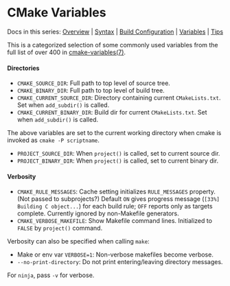 CMake Variables
===============

Docs in this series: [Overview](README.md)
| [Syntax](syntax.md)
| [Build Configuration](config.md)
| [Variables](variables.md)
| [Tips](tips.md)

This is a categorized selection of some commonly used variables from
the full list of over 400 in [cmake-variables(7)].

#### Directories

- `CMAKE_SOURCE_DIR`: Full path to top level of source tree.
- `CMAKE_BINARY_DIR`: Full path to top level of build tree.
- `CMAKE_CURRENT_SOURCE_DIR`: Directory containing current
  `CMakeLists.txt`. Set when `add_subdir()` is called.
- `CMAKE_CURRENT_BINARY_DIR`: Build dir for current `CMakeLists.txt`.
  Set when `add_subdir()` is called.

The above variables are set to the current working directory when
cmake is invoked as `cmake -P scriptname`.

- `PROJECT_SOURCE_DIR`: When `project()` is called, set to current
  source dir.
- `PROJECT_BINARY_DIR`: When `project()` is called, set to current
  binary dir.

#### Verbosity

- `CMAKE_RULE_MESSAGES`: Cache setting initializes `RULE_MESSAGES`
  property. (Not passed to subprojects?) Default `ON` gives progress
  message (`[33%] Building C object...`) for each build rule; `OFF`
  reports only as targets complete. Currently ignored by non-Makefile
  generators.
- `CMAKE_VERBOSE_MAKEFILE`: Show Makefile command lines. Initialized
  to `FALSE` by `project()` command.

Verbosity can also be specified when calling `make`:
- Make or env var `VERBOSE=1`: Non-verbose makefiles become verbose.
- `--no-print-directory`: Do not print entering/leaving directory
  messages.

For `ninja`, pass `-v` for verbose.



<!-------------------------------------------------------------------->
[cmake-variables(7)]: https://cmake.org/cmake/help/latest/manual/cmake-variables.7.html
